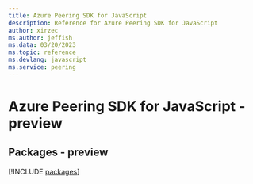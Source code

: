 ```yaml
---
title: Azure Peering SDK for JavaScript
description: Reference for Azure Peering SDK for JavaScript
author: xirzec
ms.author: jeffish
ms.data: 03/20/2023
ms.topic: reference
ms.devlang: javascript
ms.service: peering
---
```

# Azure Peering SDK for JavaScript - preview
## Packages - preview
[!INCLUDE [packages](peering-index.md)]